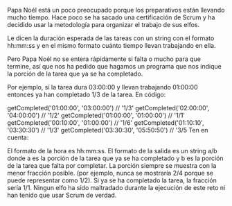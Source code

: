 Papa Noél está un poco preocupado porque los preparativos están llevando mucho tiempo. Hace poco se ha sacado una certificación de Scrum y ha decidido usar la metodología para organizar el trabajo de sus elfos.

Le dicen la duración esperada de las tareas con un string con el formato hh:mm:ss y en el mismo formato cuánto tiempo llevan trabajando en ella.

Pero Papa Noél no se entera rápidamente si falta o mucho para que termine, así que nos ha pedido que hagamos un programa que nos indique la porción de la tarea que ya se ha completado.

Por ejemplo, si la tarea dura 03:00:00 y llevan trabajando 01:00:00 entonces ya han completado 1/3 de la tarea. En código:

getCompleted('01:00:00', '03:00:00') // '1/3'
getCompleted('02:00:00', '04:00:00') // '1/2'
getCompleted('01:00:00', '01:00:00') // '1/1'
getCompleted('00:10:00', '01:00:00') // '1/6'
getCompleted('01:10:10', '03:30:30') // '1/3'
getCompleted('03:30:30', '05:50:50') // '3/5
Ten en cuenta:

El formato de la hora es hh:mm:ss.
El formato de la salida es un string a/b donde a es la porción de la tarea que ya se ha completado y b es la porción de la tarea que falta por completar.
La porción siempre se muestra con la menor fracción posible. (por ejemplo, nunca se mostraría 2/4 porque se puede representar como 1/2).
Si ya se ha completado la tarea, la fracción sería 1/1.
Ningun elfo ha sido maltradado durante la ejecución de este reto ni han tenido que usar Scrum de verdad.